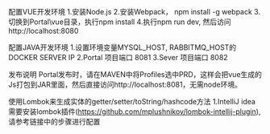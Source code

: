 配置VUE开发环境
1.安装Node.js
2.安装Webpack， npm install -g webpack
3.切换到Portal\vue目录，执行npm install
4.执行npm run dev, 然后访问http://localhost:8080

配置JAVA开发环境
1.设置环境变量MYSQL_HOST, RABBITMQ_HOST的DOCKER SERVER IP
2.Portal 项目端口 8081
3.Sever 项目端口 8082

发布说明
Portal发布时，请在MAVEN中将Profiles选中PRD，这样会把vue生成的Js打包到JAR里面，然后直接访问http://localhost:8081，无需node环境。

使用Lombok来生成实体的getter/setter/toString/hashcode方法
1.IntelliJ idea需要安装lombok插件(https://github.com/mplushnikov/lombok-intellij-plugin),请参考链接中的步骤进行配置

